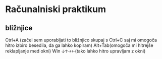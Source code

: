 # Računalniski praktikum
## bližnjice
Ctrl+A (začel sem uporabljati to bližnjico skupaj s Ctrl+C saj mi omogoča hitro izbiro besedila, da ga lahko kopiram)
Alt+Tab(omogoča mi hitrejše reklapljanje med okni) 
Win 🡣🡡🡢🡠(tako lahko hitro upravljam z okni)
